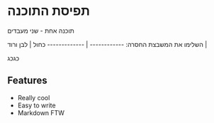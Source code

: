 # תפיסת התוכנה
תוכנה אחת - שני מעבדים



השלימו את המשבצת החסרה:
------------ | -------------
כחול | לבן
ורוד |  



כגכג



## Features
* Really cool
* Easy to write
* Markdown FTW